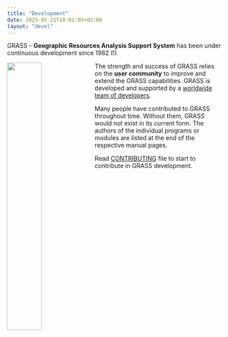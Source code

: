 ```yaml
---
title: "Development"
date: 2025-05-21T10:02:05+02:00
layout: "devel"
---
```


GRASS - **Geographic Resources Analysis Support System** has been under continuous development since 1982 (!).

<img src="/images/other/Grass_osgeo_codesprint_2018.jpg" width="40%" alt="" align="left" class="mr-3 pt-2">

The strength and success of GRASS relies on the **user community** to improve and extend the GRASS capabilities.
GRASS is developed and supported by a [worldwide team of developers](https://github.com/OSGeo/grass/blob/main/contributors.csv).

Many people have contributed to GRASS throughout time. Without them, GRASS would not exist in its current form.
The authors of the individual programs or modules are listed at the end of the respective manual pages.

Read [CONTRIBUTING](https://github.com/OSGeo/grass/blob/main/CONTRIBUTING.md) file to start to contribute in GRASS development.
